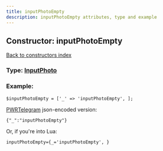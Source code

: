 ```yaml
---
title: inputPhotoEmpty
description: inputPhotoEmpty attributes, type and example
---
```

## Constructor: inputPhotoEmpty  
[Back to constructors index](index.md)






### Type: [InputPhoto](../types/InputPhoto.md)


### Example:

```
$inputPhotoEmpty = ['_' => 'inputPhotoEmpty', ];
```  

[PWRTelegram](https://pwrtelegram.xyz) json-encoded version:

```
{"_":"inputPhotoEmpty"}
```


Or, if you're into Lua:  


```
inputPhotoEmpty={_='inputPhotoEmpty', }

```


